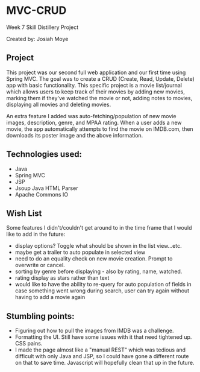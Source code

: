 # MVC-CRUD
Week 7 Skill Distillery Project

Created by: Josiah Moye

## Project 

This project was our second full web application and our first time using Spring MVC. The goal was to create a CRUD
(Create, Read, Update, Delete) app with basic functionality. This specific project is a movie list/journal which allows 
users to keep track of their movies by adding new movies, marking them if they've watched the movie or not, adding notes 
to movies, displaying all movies and deleting movies. 

An extra feature I added was auto-fetching/population of new movie images, description, genre, and MPAA rating. When a
user adds a new movie, the app automatically attempts to find the movie on IMDB.com, then downloads its poster image and the above
information.

## Technologies used:
  - Java
  - Spring MVC
  - JSP
  - Jsoup Java HTML Parser
  - Apache Commons IO
  
## Wish List

Some features I didn't/couldn't get around to in the time frame that I would like to add in the future:
  - display options? Toggle what should be shown in the list view…etc.
  - maybe get a trailer to auto populate in selected view
  - need to do an equality check on new movie creation. Prompt to overwrite or cancel.
  - sorting by genre before displaying
	    - also by rating, name, watched.
  - rating display as stars rather than text
  - would like to have the ability to re-query for auto population of fields in case 
	something went wrong during search, user can try again without having to add
	a movie again
	
## Stumbling points:
  - Figuring out how to pull the images from IMDB was a challenge.
  - Formatting the UI. Still have some issues with it that need tightened up. CSS pains.
  - I made the page almost like a "manual REST" which was tedious and difficult with only Java and JSP, so I could have gone
   a different route on that to save time. Javascript will hopefully clean that up in the future.
